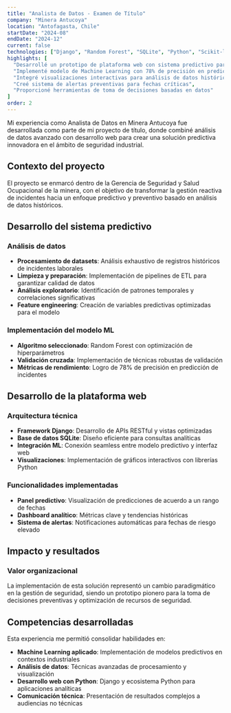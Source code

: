 ```yaml
---
title: "Analista de Datos - Examen de Título"
company: "Minera Antucoya"
location: "Antofagasta, Chile"
startDate: "2024-08"
endDate: "2024-12"
current: false
technologies: ["Django", "Random Forest", "SQLite", "Python", "Scikit-learn", "Pandas", "Matplotlib"]
highlights: [
  "Desarrollé un prototipo de plataforma web con sistema predictivo para Seguridad y Salud Ocupacional",
  "Implementé modelo de Machine Learning con 78% de precisión en predicción de incidentes",
  "Integré visualizaciones interactivas para análisis de datos históricos",
  "Creé sistema de alertas preventivas para fechas críticas",
  "Proporcioné herramientas de toma de decisiones basadas en datos"
]
order: 2
---
```


Mi experiencia como Analista de Datos en Minera Antucoya fue desarrollada como parte de mi proyecto de título, donde combiné análisis de datos avanzado con desarrollo web para crear una solución predictiva innovadora en el ámbito de seguridad industrial.

## Contexto del proyecto

El proyecto se enmarcó dentro de la Gerencia de Seguridad y Salud Ocupacional de la minera, con el objetivo de transformar la gestión reactiva de incidentes hacia un enfoque predictivo y preventivo basado en análisis de datos históricos.

## Desarrollo del sistema predictivo

### Análisis de datos
- **Procesamiento de datasets**: Análisis exhaustivo de registros históricos de incidentes laborales
- **Limpieza y preparación**: Implementación de pipelines de ETL para garantizar calidad de datos
- **Análisis exploratorio**: Identificación de patrones temporales y correlaciones significativas
- **Feature engineering**: Creación de variables predictivas optimizadas para el modelo

### Implementación del modelo ML
- **Algoritmo seleccionado**: Random Forest con optimización de hiperparámetros
- **Validación cruzada**: Implementación de técnicas robustas de validación
- **Métricas de rendimiento**: Logro de 78% de precisión en predicción de incidentes

## Desarrollo de la plataforma web

### Arquitectura técnica
- **Framework Django**: Desarrollo de APIs RESTful y vistas optimizadas
- **Base de datos SQLite**: Diseño eficiente para consultas analíticas
- **Integración ML**: Conexión seamless entre modelo predictivo y interfaz web
- **Visualizaciones**: Implementación de gráficos interactivos con librerías Python

### Funcionalidades implementadas
- **Panel predictivo**: Visualización de predicciones de acuerdo a un rango de fechas
- **Dashboard analítico**: Métricas clave y tendencias históricas
- **Sistema de alertas**: Notificaciones automáticas para fechas de riesgo elevado

## Impacto y resultados

### Valor organizacional
La implementación de esta solución representó un cambio paradigmático en la gestión de seguridad, siendo un prototipo pionero para la toma de decisiones preventivas y optimización de recursos de seguridad.

## Competencias desarrolladas

Esta experiencia me permitió consolidar habilidades en:
- **Machine Learning aplicado**: Implementación de modelos predictivos en contextos industriales
- **Análisis de datos**: Técnicas avanzadas de procesamiento y visualización
- **Desarrollo web con Python**: Django y ecosistema Python para aplicaciones analíticas
- **Comunicación técnica**: Presentación de resultados complejos a audiencias no técnicas